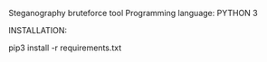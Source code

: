 Steganography bruteforce tool
Programming language: PYTHON 3

INSTALLATION:

pip3 install -r requirements.txt